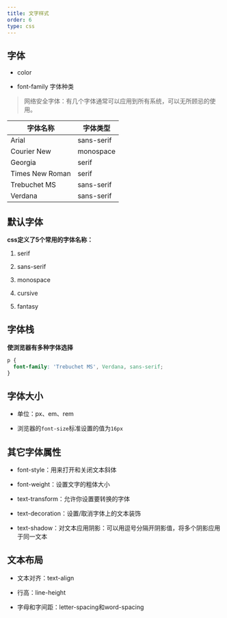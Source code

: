 ```yaml
---
title: 文字样式
order: 6
type: css
---
```


## 字体

- color

- font-family 字体种类

>网络安全字体：有几个字体通常可以应用到所有系统，可以无所顾忌的使用。

字体名称 | 字体类型
--- | ---
Arial | sans-serif
Courier New | monospace
Georgia | serif
Times New Roman | serif
Trebuchet MS | sans-serif
Verdana | sans-serif

## 默认字体

**css定义了5个常用的字体名称：**

1. serif

1. sans-serif

1. monospace

1. cursive

1. fantasy

## 字体栈

**使浏览器有多种字体选择**

```css
p {
  font-family: 'Trebuchet MS', Verdana, sans-serif;
}
```

## 字体大小

- 单位：px、em、rem

- 浏览器的`font-size`标准设置的值为`16px`

## 其它字体属性

- font-style：用来打开和关闭文本斜体

- font-weight：设置文字的粗体大小

- text-transform：允许你设置要转换的字体

- text-decoration：设置/取消字体上的文本装饰

- text-shadow：对文本应用阴影：可以用逗号分隔开阴影值，将多个阴影应用于同一文本

## 文本布局

- 文本对齐：text-align

- 行高：line-height

- 字母和字间距：letter-spacing和word-spacing
